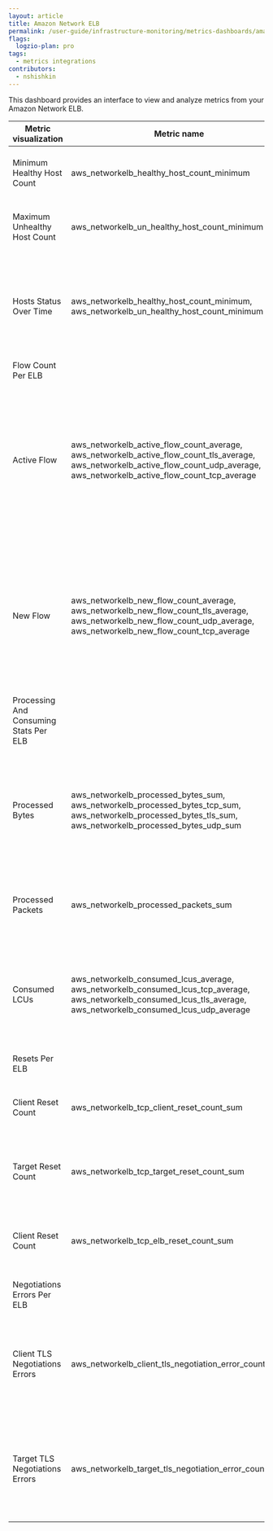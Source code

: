 ```yaml
---
layout: article
title: Amazon Network ELB 
permalink: /user-guide/infrastructure-monitoring/metrics-dashboards/amazon-network-elb.html 
flags:
  logzio-plan: pro
tags:
  - metrics integrations
contributors:
  - nshishkin
---
```



This dashboard provides an interface to view and analyze metrics from your Amazon Network ELB.

| Metric visualization                         | Metric name                                                                                                                                                                                               | Description                                                                                                                                                               |
| -------------------------------------------- | --------------------------------------------------------------------------------------------------------------------------------------------------------------------------------------------------------- | ------------------------------------------------------------------------------------------------------------------------------------------------------------------------- |
| Minimum Healthy Host Count                   | aws\_networkelb\_healthy\_host\_count\_minimum | The number of targets that are considered healthy. |
| Maximum Unhealthy Host Count                 | aws\_networkelb\_un\_healthy\_host\_count\_minimum  | The number of targets that are considered unhealthy.   |
| Hosts Status Over Time                       | aws\_networkelb\_healthy\_host\_count\_minimum, aws\_networkelb\_un\_healthy\_host\_count\_minimum  | The number of targets that are considered healthy and the number of targets that are considered healthy.   |
| Flow Count Per ELB   |
| Active Flow     | aws\_networkelb\_active\_flow\_count\_average, aws\_networkelb\_active\_flow\_count\_tls\_average, aws\_networkelb\_active\_flow\_count\_udp\_average, aws\_networkelb\_active\_flow\_count\_tcp\_average | The total number of active concurrent flows (or connections), TCP flows (or connections), TLS flows (or connections), UDP flows (or connections) from clients to targets. |
| New Flow                                     | aws\_networkelb\_new\_flow\_count\_average, aws\_networkelb\_new\_flow\_count\_tls\_average, aws\_networkelb\_new\_flow\_count\_udp\_average, aws\_networkelb\_new\_flow\_count\_tcp\_average             | The total number of new concurrent flows (or connections), TCP flows (or connections), TLS flows (or connections), UDP flows (or connections) from clients to targets.    |
| Processing And Consuming Stats Per ELB |
| Processed Bytes                              | aws\_networkelb\_processed\_bytes\_sum, aws\_networkelb\_processed\_bytes\_tcp\_sum, aws\_networkelb\_processed\_bytes\_tls\_sum, aws\_networkelb\_processed\_bytes\_udp\_sum                             | The total number of bytes processed by the load balancer, including TCP/IP headers, TCP, TLS and UDP listeners.                                                     |
| Processed Packets                            | aws\_networkelb\_processed\_packets\_sum | The total number of packets processed by the load balancer.  |
| Consumed LCUs                                | aws\_networkelb\_consumed\_lcus\_average, aws\_networkelb\_consumed\_lcus\_tcp\_average, aws\_networkelb\_consumed\_lcus\_tls\_average, aws\_networkelb\_consumed\_lcus\_udp\_average                     | The number of load balancer capacity units (LCU) used by your load balancer, including TCP, TLS and UDP.                                                                  |
| Resets Per ELB   |
| Client Reset Count                           | aws\_networkelb\_tcp\_client\_reset\_count\_sum     | The total number of reset (RST) packets sent from a client to a target.                                                                                             |
| Target Reset Count                           | aws\_networkelb\_tcp\_target\_reset\_count\_sum  |  The total number of reset (RST) packets sent from a target to a client.                                                                                             |
| Client Reset Count                           | aws\_networkelb\_tcp\_elb\_reset\_count\_sum    | The total number of reset (RST) packets generated by the load balancer.  |
| Negotiations Errors Per ELB        |
| Client TLS Negotiations Errors               | aws\_networkelb\_client\_tls\_negotiation\_error\_count\_sum     | The total number of TLS handshakes that failed during negotiation between a client and a TLS listener.    |
| Target TLS Negotiations Errors               | aws\_networkelb\_target\_tls\_negotiation\_error\_count\_sum  | The total number of TLS handshakes that failed during negotiation between a TLS listener and a target.        |
